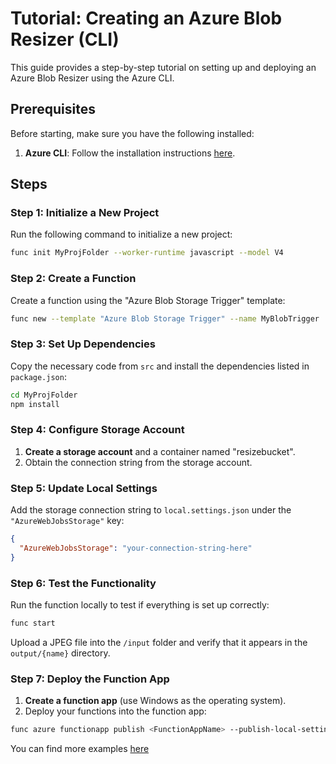 # Tutorial: Creating an Azure Blob Resizer (CLI)

This guide provides a step-by-step tutorial on setting up and deploying an Azure Blob Resizer using the Azure CLI.

## Prerequisites

Before starting, make sure you have the following installed:

1. **Azure CLI**: Follow the installation instructions [here](https://learn.microsoft.com/en-us/azure/azure-functions/functions-run-local?tabs=linux%2Cisolated-process%2Cnode-v4%2Cpython-v2%2Chttp-trigger%2Ccontainer-apps&pivots=programming-language-javascript).

## Steps

### Step 1: Initialize a New Project

Run the following command to initialize a new project:

```bash
func init MyProjFolder --worker-runtime javascript --model V4
```

### Step 2: Create a Function

Create a function using the "Azure Blob Storage Trigger" template:

```bash
func new --template "Azure Blob Storage Trigger" --name MyBlobTrigger
```

### Step 3: Set Up Dependencies

Copy the necessary code from `src` and install the dependencies listed in `package.json`:

```bash
cd MyProjFolder
npm install
```

### Step 4: Configure Storage Account

1. **Create a storage account** and a container named "resizebucket".
2. Obtain the connection string from the storage account.

### Step 5: Update Local Settings

Add the storage connection string to `local.settings.json` under the `"AzureWebJobsStorage"` key:

```json
{
  "AzureWebJobsStorage": "your-connection-string-here"
}
```

### Step 6: Test the Functionality

Run the function locally to test if everything is set up correctly:

```bash
func start
```

Upload a JPEG file into the `/input` folder and verify that it appears in the `output/{name}` directory.

### Step 7: Deploy the Function App

1. **Create a function app** (use Windows as the operating system).
2. Deploy your functions into the function app:

```bash
func azure functionapp publish <FunctionAppName> --publish-local-settings
```

You can find more examples [here](https://learn.microsoft.com/en-us/azure/azure-functions/functions-run-local)
